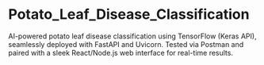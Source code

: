 # Potato_Leaf_Disease_Classification
AI-powered potato leaf disease classification using TensorFlow (Keras API), seamlessly deployed with FastAPI and Uvicorn. Tested via Postman and paired with a sleek React/Node.js web interface for real-time results.
